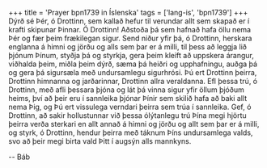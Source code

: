 +++
title = 'Prayer bpn1739 in Íslenska'
tags = ['lang-is', 'bpn1739']
+++
Dýrð sé Þér, ó Drottinn, sem kallað hefur til verundar allt sem skapað er í krafti skipunar Þinnar.
Ó Drottinn! Aðstoða þá sem hafnað hafa öllu nema Þér og fær þeim frækilegan sigur. Send niður yfir þá, ó Drottinn, herskara englanna á himni og jörðu og alls sem þar er á milli, til þess að leggja lið þjónum Þínum, styðja þá og styrkja, gera þeim kleift að uppskera árangur, viðhalda þeim, miðla þeim dýrð, sæma þá heiðri og upphafningu, auðga þá og gera þá sigursæla með undursamlegu sigur­hrósi.
Þú ert Drottinn þeirra, Drottinn himnanna og jarðarinnar, Drottinn allra veraldanna. Efl þessa trú, ó Drottinn, með afli þessara þjóna og lát þá vinna sigur yfir öllum þjóðum heims, því að þeir eru í sannleika þjónar Þínir sem skilið hafa að baki allt nema Þig, og Þú ert vissulega verndari þeirra sem trúa í sannleika.
Gef, ó Drottinn, að sakir hollustunnar við þessa ólýtanlegu trú Þína megi hjörtu þeirra verða sterk­ari en allt annað á himni og jörðu og allt sem þar er á milli, og styrk, ó Drottinn, hendur þeirra með táknum Þíns undursamlega valds, svo að þeir megi birta vald Þitt í augsýn alls mannkyns.

-- Báb
